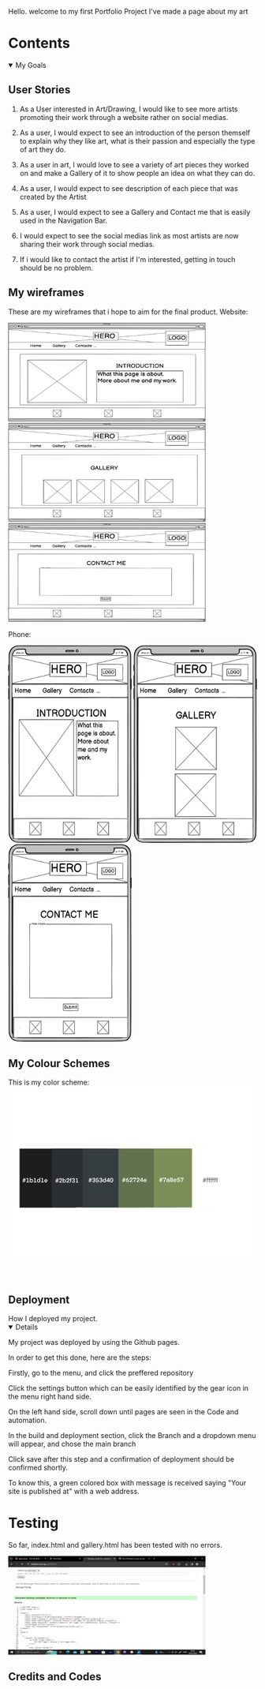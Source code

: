 Hello. welcome to my first Portfolio Project 
I've made a page about my art

# Contents 
<details open>

<summary><a>My Goals</a></summary>


## User Stories

1. As a User interested in Art/Drawing, I would like to see more artists promoting their work through a website rather on social medias. 

2. As a user, I would expect to see an introduction of the person themself to explain why they like art, what is their passion and especially the type of art they do.

3. As a user in art, I would love to see a variety of art pieces they worked on and make a Gallery of it to show people an idea on what they can do. 

4. As a user, I would expect to see description of each piece that was created by the Artist

5. As a user, I would expect to see a Gallery and Contact me that is easily used in the Navigation Bar.

6. I would expect to see the social medias link as most artists are now sharing their work through social medias.

7. If i would like to contact the artist if I'm interested, getting in touch should be no problem. 


## My wireframes 
These are my wireframes that i hope to aim for the final product.
Website:

<img src="assets/documentation/Website Home.png" width="400" height="200"> 
<img src="assets/documentation/Website Gallery .png" width="400" height="200"> 
<img src="assets/documentation/Website Contact .png" width="400" height="200"> 

Phone: 

<img src="assets/documentation/Home Phone.png" width="250" height="400">
<img src="assets/documentation/Gallery Phone.png" width="250" height="400">
<img src="assets/documentation/Contact Phone.png" width="250" height="400">

## My Colour Schemes 
This is my color scheme: 
<img src="assets/documentation/colour.png" >


<br>

## Deployment 
<summary><a>How I deployed my project.</a></summary>
<details open>


My project was deployed by using the Github pages. 

In order to get this done, here are the steps:

Firstly, go to the menu, and click the preffered repository

Click the settings button which can be easily identified by the gear icon in the menu right hand side. 

On the left hand side, scroll down until pages are seen in the Code and automation.

In the build and deployment section, click the Branch and a dropdown menu will appear, and chose the main branch

Click save after this step and a confirmation of deployment should be confirmed shortly. 

To know this, a green colored box with message is received saying "Your site is published at" with a web address. 


# Testing 

So far, index.html and gallery.html has been tested with no errors.

<img src="assets/documentation/code_screenshot.png" width="400" height="200">

## Credits and Codes

